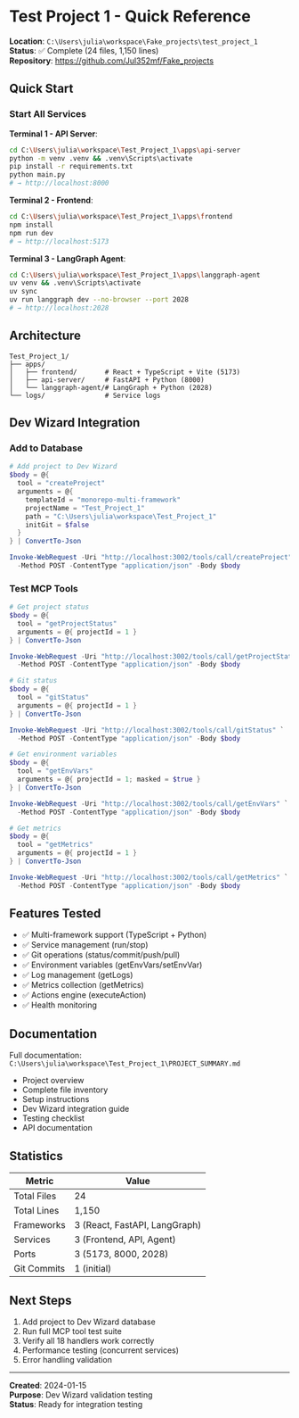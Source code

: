 # Test Project 1 - Quick Reference

**Location**: `C:\Users\julia\workspace\Fake_projects\test_project_1`  
**Status**: ✅ Complete (24 files, 1,150 lines)  
**Repository**: https://github.com/Jul352mf/Fake_projects

## Quick Start

### Start All Services

**Terminal 1 - API Server**:
```bash
cd C:\Users\julia\workspace\Test_Project_1\apps\api-server
python -m venv .venv && .venv\Scripts\activate
pip install -r requirements.txt
python main.py
# → http://localhost:8000
```

**Terminal 2 - Frontend**:
```bash
cd C:\Users\julia\workspace\Test_Project_1\apps\frontend
npm install
npm run dev
# → http://localhost:5173
```

**Terminal 3 - LangGraph Agent**:
```bash
cd C:\Users\julia\workspace\Test_Project_1\apps\langgraph-agent
uv venv && .venv\Scripts\activate
uv sync
uv run langgraph dev --no-browser --port 2028
# → http://localhost:2028
```

## Architecture

```
Test_Project_1/
├── apps/
│   ├── frontend/       # React + TypeScript + Vite (5173)
│   ├── api-server/     # FastAPI + Python (8000)
│   └── langgraph-agent/# LangGraph + Python (2028)
└── logs/               # Service logs
```

## Dev Wizard Integration

### Add to Database
```powershell
# Add project to Dev Wizard
$body = @{
  tool = "createProject"
  arguments = @{
    templateId = "monorepo-multi-framework"
    projectName = "Test_Project_1"
    path = "C:\Users\julia\workspace\Test_Project_1"
    initGit = $false
  }
} | ConvertTo-Json

Invoke-WebRequest -Uri "http://localhost:3002/tools/call/createProject" `
  -Method POST -ContentType "application/json" -Body $body
```

### Test MCP Tools
```powershell
# Get project status
$body = @{ 
  tool = "getProjectStatus"
  arguments = @{ projectId = 1 }
} | ConvertTo-Json

Invoke-WebRequest -Uri "http://localhost:3002/tools/call/getProjectStatus" `
  -Method POST -ContentType "application/json" -Body $body

# Git status
$body = @{ 
  tool = "gitStatus"
  arguments = @{ projectId = 1 }
} | ConvertTo-Json

Invoke-WebRequest -Uri "http://localhost:3002/tools/call/gitStatus" `
  -Method POST -ContentType "application/json" -Body $body

# Get environment variables
$body = @{ 
  tool = "getEnvVars"
  arguments = @{ projectId = 1; masked = $true }
} | ConvertTo-Json

Invoke-WebRequest -Uri "http://localhost:3002/tools/call/getEnvVars" `
  -Method POST -ContentType "application/json" -Body $body

# Get metrics
$body = @{ 
  tool = "getMetrics"
  arguments = @{ projectId = 1 }
} | ConvertTo-Json

Invoke-WebRequest -Uri "http://localhost:3002/tools/call/getMetrics" `
  -Method POST -ContentType "application/json" -Body $body
```

## Features Tested

- ✅ Multi-framework support (TypeScript + Python)
- ✅ Service management (run/stop)
- ✅ Git operations (status/commit/push/pull)
- ✅ Environment variables (getEnvVars/setEnvVar)
- ✅ Log management (getLogs)
- ✅ Metrics collection (getMetrics)
- ✅ Actions engine (executeAction)
- ✅ Health monitoring

## Documentation

Full documentation: `C:\Users\julia\workspace\Test_Project_1\PROJECT_SUMMARY.md`

- Project overview
- Complete file inventory
- Setup instructions
- Dev Wizard integration guide
- Testing checklist
- API documentation

## Statistics

| Metric | Value |
|--------|-------|
| Total Files | 24 |
| Total Lines | 1,150 |
| Frameworks | 3 (React, FastAPI, LangGraph) |
| Services | 3 (Frontend, API, Agent) |
| Ports | 3 (5173, 8000, 2028) |
| Git Commits | 1 (initial) |

## Next Steps

1. Add project to Dev Wizard database
2. Run full MCP tool test suite
3. Verify all 18 handlers work correctly
4. Performance testing (concurrent services)
5. Error handling validation

---

**Created**: 2024-01-15  
**Purpose**: Dev Wizard validation testing  
**Status**: Ready for integration testing
